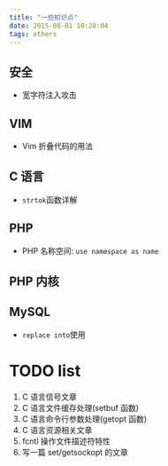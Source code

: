 ```yaml
---
title: "一些知识点"
date: 2015-08-01 10:28:04
tags: others
---
```


## 安全

- 宽字符注入攻击

## VIM

- Vim 折叠代码的用法

## C 语言

- `strtok`函数详解

<!--more-->

## PHP

- PHP 名称空间: `use namespace as name`

## PHP 内核

## MySQL

- `replace into`使用

# TODO list

1. C 语言信号文章
2. C 语言文件缓存处理(setbuf 函数)
3. C 语言命令行参数处理(getopt 函数)
4. C 语言资源相关文章
5. fcntl 操作文件描述符特性
6. 写一篇 set/getsockopt 的文章
